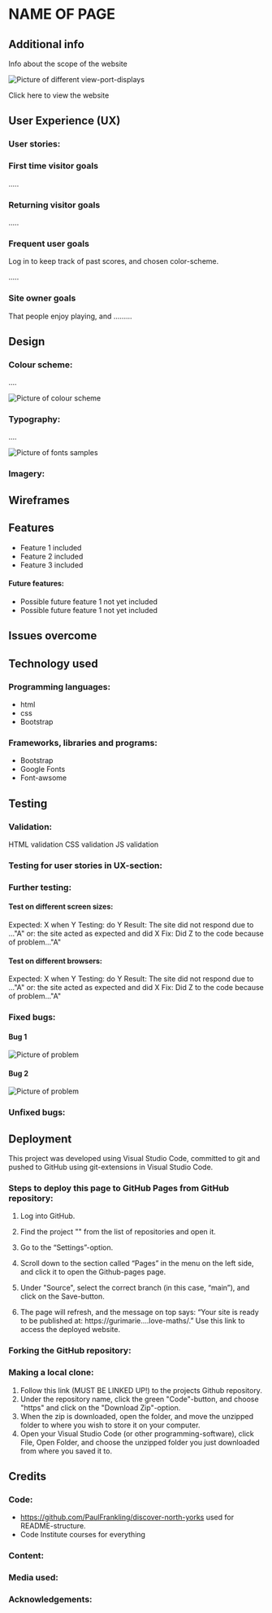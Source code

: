 # NAME OF PAGE
## Additional info
Info about the scope of the website


![Picture of different view-port-displays]()

Click here to view the website

## User Experience (UX)

### User stories:

### First time visitor goals
.....

### Returning visitor goals
.....

### Frequent user goals
Log in to keep track of past scores, and chosen color-scheme.

.....

### Site owner goals
That people enjoy playing, and 
.........



## Design

### Colour scheme:
....

![Picture of colour scheme]("assets/images/readme-images/Fonts-permanent-parker-and-montserrat.JPG")


### Typography:
....

![Picture of fonts samples]()

### Imagery:



## Wireframes



## Features

- Feature 1 included
- Feature 2 included
- Feature 3 included


#### Future features:
- Possible future feature 1 not yet included
- Possible future feature 1 not yet included



## Issues overcome



## Technology used
### Programming languages:
- html
- css
- Bootstrap

### Frameworks, libraries and programs:
- Bootstrap
- Google Fonts
- Font-awsome



## Testing

### Validation:
HTML validation
CSS validation
JS validation


### Testing for user stories in UX-section:

### Further testing:
#### Test on different screen sizes:
Expected: X when Y
Testing: do Y
Result: The site did not respond due to ..."A" or: the site acted as expected and did X
Fix: Did Z to the code because of problem..."A"

#### Test on different browsers:
Expected: X when Y
Testing: do Y
Result: The site did not respond due to ..."A" or: the site acted as expected and did X
Fix: Did Z to the code because of problem..."A"


### Fixed bugs:
#### Bug 1
![Picture of problem]()


#### Bug 2
![Picture of problem]()



### Unfixed bugs:



## Deployment
This project was developed using Visual Studio Code, committed to git and pushed to GitHub using git-extensions in Visual Studio Code.

### Steps to deploy this page to GitHub Pages from GitHub repository:
1. Log into GitHub.
2. Find the project "" from the list of repositories and open it.
3. Go to the “Settings”-option.
4. Scroll down to the section called “Pages” in the menu on the left side, and click it to open the Github-pages page.
5. Under "Source", select the correct branch (in this case, “main”), and click on the Save-button.

6. The page will refresh, and the message on top says:
“Your site is ready to be published at: https://gurimarie....love-maths/.”
Use this link to access the deployed website.


### Forking the GitHub repository:

### Making a local clone:
1. Follow this link (MUST BE LINKED UP!) to the projects Github repository.
2. Under the repository name, click the green "Code"-button, and choose "https" and click on the "Download Zip"-option.
3. When the zip is downloaded, open the folder, and move the unzipped folder to where you wish to store it on your computer.
4. Open your Visual Studio Code (or other programming-software), click File, Open Folder, and choose the unzipped folder you just downloaded from where you saved it to.
 




## Credits

### Code:

- https://github.com/PaulFrankling/discover-north-yorks used for README-structure.
- Code Institute courses for everything

### Content:

### Media used:

### Acknowledgements:





